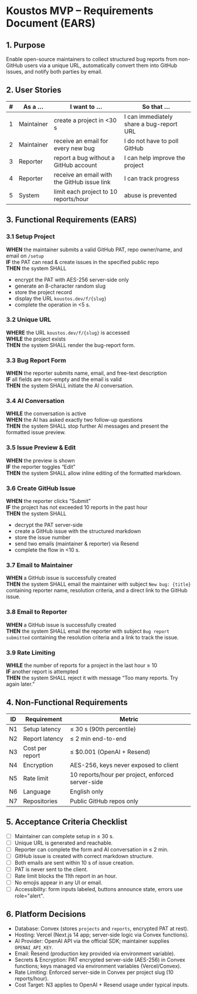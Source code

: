 # Koustos MVP – Requirements Document (EARS)

## 1. Purpose
Enable open-source maintainers to collect structured bug reports from non-GitHub users via a unique URL, automatically convert them into GitHub issues, and notify both parties by email.

## 2. User Stories
| # | As a … | I want to … | So that … |
|---|--------|-------------|-----------|
| 1 | Maintainer | create a project in <30 s | I can immediately share a bug-report URL |
| 2 | Maintainer | receive an email for every new bug | I do not have to poll GitHub |
| 3 | Reporter | report a bug without a GitHub account | I can help improve the project |
| 4 | Reporter | receive an email with the GitHub issue link | I can track progress |
| 5 | System | limit each project to 10 reports/hour | abuse is prevented |

## 3. Functional Requirements (EARS)

### 3.1 Setup Project
**WHEN** the maintainer submits a valid GitHub PAT, repo owner/name, and email on `/setup`  
**IF** the PAT can read & create issues in the specified public repo  
**THEN** the system SHALL  
- encrypt the PAT with AES-256 server-side only  
- generate an 8-character random slug  
- store the project record  
- display the URL `koustos.dev/f/{slug}`  
- complete the operation in <5 s.

### 3.2 Unique URL
**WHERE** the URL `koustos.dev/f/{slug}` is accessed  
**WHILE** the project exists  
**THEN** the system SHALL render the bug-report form.

### 3.3 Bug Report Form
**WHEN** the reporter submits name, email, and free-text description  
**IF** all fields are non-empty and the email is valid  
**THEN** the system SHALL initiate the AI conversation.

### 3.4 AI Conversation
**WHILE** the conversation is active  
**WHEN** the AI has asked exactly two follow-up questions  
**THEN** the system SHALL stop further AI messages and present the formatted issue preview.

### 3.5 Issue Preview & Edit
**WHEN** the preview is shown  
**IF** the reporter toggles “Edit”  
**THEN** the system SHALL allow inline editing of the formatted markdown.

### 3.6 Create GitHub Issue
**WHEN** the reporter clicks “Submit”  
**IF** the project has not exceeded 10 reports in the past hour  
**THEN** the system SHALL  
- decrypt the PAT server-side  
- create a GitHub issue with the structured markdown  
- store the issue number  
- send two emails (maintainer & reporter) via Resend  
- complete the flow in <10 s.

### 3.7 Email to Maintainer
**WHEN** a GitHub issue is successfully created  
**THEN** the system SHALL email the maintainer with subject `New bug: {title}` containing reporter name, resolution criteria, and a direct link to the GitHub issue.

### 3.8 Email to Reporter
**WHEN** a GitHub issue is successfully created  
**THEN** the system SHALL email the reporter with subject `Bug report submitted` containing the resolution criteria and a link to track the issue.

### 3.9 Rate Limiting
**WHILE** the number of reports for a project in the last hour ≥ 10  
**IF** another report is attempted  
**THEN** the system SHALL reject it with message “Too many reports. Try again later.”

## 4. Non-Functional Requirements
| ID | Requirement | Metric |
|----|-------------|--------|
| N1 | Setup latency | ≤ 30 s (90th percentile) |
| N2 | Report latency | ≤ 2 min end-to-end |
| N3 | Cost per report | ≤ $0.001 (OpenAI + Resend) |
| N4 | Encryption | AES-256, keys never exposed to client |
| N5 | Rate limit | 10 reports/hour per project, enforced server-side |
| N6 | Language | English only |
| N7 | Repositories | Public GitHub repos only |

## 5. Acceptance Criteria Checklist
- [ ] Maintainer can complete setup in ≤ 30 s.  
- [ ] Unique URL is generated and reachable.  
- [ ] Reporter can complete the form and AI conversation in ≤ 2 min.  
- [ ] GitHub issue is created with correct markdown structure.  
- [ ] Both emails are sent within 10 s of issue creation.  
- [ ] PAT is never sent to the client.  
- [ ] Rate limit blocks the 11th report in an hour.  
- [ ] No emojis appear in any UI or email.  
- [ ] Accessibility: form inputs labeled, buttons announce state, errors use role="alert".

## 6. Platform Decisions
- Database: Convex (stores `projects` and `reports`, encrypted PAT at rest).  
- Hosting: Vercel (Next.js 14 app; server-side logic via Convex functions).  
- AI Provider: OpenAI API via the official SDK; maintainer supplies `OPENAI_API_KEY`.  
- Email: Resend (production key provided via environment variable).  
- Secrets & Encryption: PAT encrypted server-side (AES-256) in Convex functions; keys managed via environment variables (Vercel/Convex).  
- Rate Limiting: Enforced server-side in Convex per project slug (10 reports/hour).  
- Cost Target: N3 applies to OpenAI + Resend usage under typical inputs.